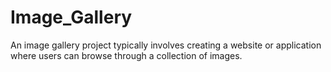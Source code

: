 # Image_Gallery
An image gallery project typically involves creating a website or application where users can browse through a collection of images. 
